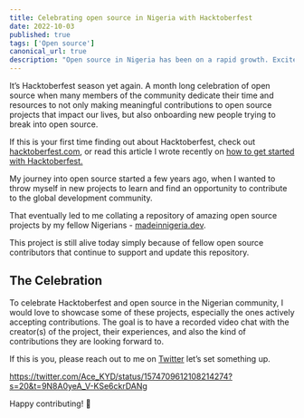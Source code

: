 ```yaml
---
title: Celebrating open source in Nigeria with Hacktoberfest
date: 2022-10-03
published: true
tags: ['Open source']
canonical_url: true
description: "Open source in Nigeria has been on a rapid growth. Excited to celebrate the creators during the month of hacktoberfest"
---
```


It’s Hacktoberfest season yet again. A month long celebration of open source when many members of the community dedicate their time and resources to not only making meaningful contributions to open source projects that impact our lives, but also onboarding new people trying to break into open source. 

If this is your first time finding out about Hacktoberfest, check out [hacktoberfest.com](http://hacktoberfest.com), or read this article I wrote recently on [how to get started with Hacktoberfest.](https://codesandbox.io/post/get-started-with-hacktoberfest)

My journey into open source started a few years ago, when I wanted to throw myself in new projects to learn and find an opportunity to contribute to the global development community. 

That eventually led to me collating a repository of amazing open source projects by my fellow Nigerians - [madeinnigeria.dev](http://madeinnigeria.dev). 

This project is still alive today simply because of fellow open source contributors that continue to support and update this repository.

## The Celebration

To celebrate Hacktoberfest and open source in the Nigerian community, I would love to showcase some of these projects, especially the ones actively accepting contributions. The goal is to have a recorded video chat with the creator(s) of the project, their experiences, and also the kind of contributions they are looking forward to. 

If this is you, please reach out to me on [Twitter](https://twitter.com/ace_kyd) let’s set something up. 

https://twitter.com/Ace_KYD/status/1574709612108214274?s=20&t=9N8A0yeA_V-KSe6ckrDANg

Happy contributing! 🎉